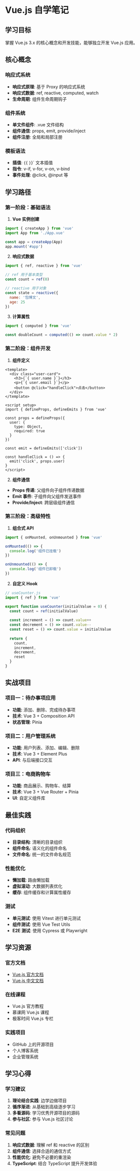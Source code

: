 # Vue.js 自学笔记

## 学习目标

掌握 Vue.js 3.x 的核心概念和开发技能，能够独立开发 Vue.js 应用。

## 核心概念

### 响应式系统
- **响应式原理**: 基于 Proxy 的响应式系统
- **响应式数据**: ref, reactive, computed, watch
- **生命周期**: 组件生命周期钩子

### 组件系统
- **单文件组件**: .vue 文件结构
- **组件通信**: props, emit, provide/inject
- **组件注册**: 全局和局部注册

### 模板语法
- **插值**: `{`{ `}`}` 文本插值
- **指令**: v-if, v-for, v-on, v-bind
- **事件处理**: @click, @input 等

## 学习路径

### 第一阶段：基础语法
1. **Vue 实例创建**
```javascript
import { createApp } from 'vue'
import App from './App.vue'

const app = createApp(App)
app.mount('#app')
```

2. **响应式数据**
```javascript
import { ref, reactive } from 'vue'

// ref 用于基本类型
const count = ref(0)

// reactive 用于对象
const state = reactive({
  name: '包博文',
  age: 25
})
```

3. **计算属性**
```javascript
import { computed } from 'vue'

const doubleCount = computed(() => count.value * 2)
```

### 第二阶段：组件开发
1. **组件定义**
```vue
<template>
  <div class="user-card">
    <h3>{`{ user.name }`}</h3>
    <p>{`{ user.email }`}</p>
    <button @click="handleClick">点击</button>
  </div>
</template>

<script setup>
import { defineProps, defineEmits } from 'vue'

const props = defineProps({
  user: {
    type: Object,
    required: true
  }
})

const emit = defineEmits(['click'])

const handleClick = () => {
  emit('click', props.user)
}
</script>
```

2. **组件通信**
- **Props 传递**: 父组件向子组件传递数据
- **Emit 事件**: 子组件向父组件发送事件
- **Provide/Inject**: 跨层级组件通信

### 第三阶段：高级特性
1. **组合式 API**
```javascript
import { onMounted, onUnmounted } from 'vue'

onMounted(() => {
  console.log('组件已挂载')
})

onUnmounted(() => {
  console.log('组件已卸载')
})
```

2. **自定义 Hook**
```javascript
// useCounter.js
import { ref } from 'vue'

export function useCounter(initialValue = 0) {
  const count = ref(initialValue)
  
  const increment = () => count.value++
  const decrement = () => count.value--
  const reset = () => count.value = initialValue
  
  return {
    count,
    increment,
    decrement,
    reset
  }
}
```

## 实战项目

### 项目一：待办事项应用
- **功能**: 添加、删除、完成待办事项
- **技术**: Vue 3 + Composition API
- **状态管理**: Pinia

### 项目二：用户管理系统
- **功能**: 用户列表、添加、编辑、删除
- **技术**: Vue 3 + Element Plus
- **API**: 与后端接口交互

### 项目三：电商购物车
- **功能**: 商品展示、购物车、结算
- **技术**: Vue 3 + Vue Router + Pinia
- **UI**: 自定义组件库

## 最佳实践

### 代码组织
- **目录结构**: 清晰的目录组织
- **组件命名**: 语义化的组件命名
- **文件命名**: 统一的文件命名规范

### 性能优化
- **懒加载**: 路由懒加载
- **虚拟滚动**: 大数据列表优化
- **缓存**: 组件缓存和计算属性缓存

### 测试
- **单元测试**: 使用 Vitest 进行单元测试
- **组件测试**: 使用 Vue Test Utils
- **E2E 测试**: 使用 Cypress 或 Playwright

## 学习资源

### 官方文档
- [Vue.js 官方文档](https://vuejs.org/)
- [Vue.js 中文文档](https://cn.vuejs.org/)

### 在线课程
- Vue.js 官方教程
- 慕课网 Vue.js 课程
- 极客时间 Vue.js 专栏

### 实践项目
- GitHub 上的开源项目
- 个人博客系统
- 企业管理系统

## 学习心得

### 学习建议
1. **理论结合实践**: 边学边做项目
2. **循序渐进**: 从基础到高级逐步学习
3. **多看源码**: 学习优秀开源项目的源码
4. **参与社区**: 参与 Vue.js 社区讨论

### 常见问题
1. **响应式数据**: 理解 ref 和 reactive 的区别
2. **组件通信**: 选择合适的通信方式
3. **性能优化**: 避免不必要的重渲染
4. **TypeScript**: 结合 TypeScript 提升开发体验 